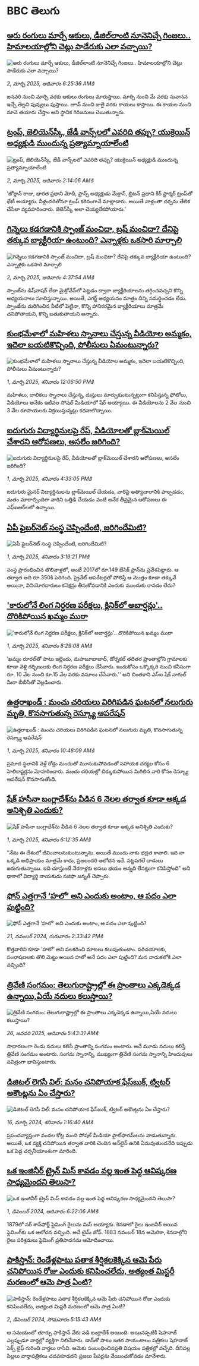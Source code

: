 # BBC తెలుగు## [ఆరు రంగులు మార్చే ఆకులు, డీజిల్‌లాంటి నూనెనిచ్చే గింజలు.. హిమాలయాల్లోని చెట్లు పాడేరుకు ఎలా వచ్చాయి? ](https://www.bbc.com/telugu/articles/cewkgjdz55ko?at_campaign=githubrss)![ఆరు రంగులు మార్చే ఆకులు, డీజిల్‌లాంటి నూనెనిచ్చే గింజలు.. హిమాలయాల్లోని చెట్లు పాడేరుకు ఎలా వచ్చాయి? ](https://ichef.bbci.co.uk/ace/standard/240/cpsprodpb/1737/live/81d0c820-f72c-11ef-a7c7-dd070109cac2.jpg)_2, మార్చి 2025, ఆదివారం 6:25:36 AMకి_జనవరి నుంచి మార్చి వరకు ఆకులు రంగులు మారుస్తాయి. మార్చి నుంచి మే వరకు సువాసన ఇచ్చే తెల్లని పువ్వులు పుస్తాయి. జూన్ నుంచి జులై వరకు కాయలు కాస్తాయి. ఈ కాయల నుంచి నూనె తయారు చేస్తాం అని స్థానిక గిరిజనులు చెబుతున్నారు.## [ట్రంప్, జెలియెన్‌స్కీ, జేడీ వాన్స్‌లలో ఎవరిది తప్పు? యుక్రెయిన్ అధ్యక్షుడి ముందున్న ప్రత్యామ్నాయాలేంటి](https://www.bbc.com/telugu/articles/c8j0ew8rzxxo?at_campaign=githubrss)![ట్రంప్, జెలియెన్‌స్కీ, జేడీ వాన్స్‌లలో ఎవరిది తప్పు? యుక్రెయిన్ అధ్యక్షుడి ముందున్న ప్రత్యామ్నాయాలేంటి](https://ichef.bbci.co.uk/ace/standard/240/cpsprodpb/4fe0/live/2d4e65f0-f6b9-11ef-9c6a-9b6bc9defc65.jpg)_2, మార్చి 2025, ఆదివారం 2:14:06 AMకి_‘జోర్డాన్ రాజు, భారత ప్రధాని మోదీ, ఫ్రాన్స్ అధ్యక్షుడు మేక్రాన్, బ్రిటన్ ప్రధాని కీర్ స్టార్మర్ ట్రంప్‌తో భేటీ అయ్యారు. వీళ్లందరితోనూ ట్రంప్ కఠినంగానే మాట్లాడారు. అయితే వాళ్లంతా చర్చను తేలిక చేసేలా వ్యవహరించారు. జెలెన్‌స్కీ అలా చెయ్యలేకపోయారు.’## [గిన్నెలు కడగడానికి స్పాంజ్ మంచిదా,  బ్రష్ మంచిదా? దేనిపై తక్కువ బ్యాక్టీరియా ఉంటుంది? ఎన్నాళ్లకు ఒకసారి మార్చాలి](https://www.bbc.com/telugu/articles/c8x48k0jd4yo?at_campaign=githubrss)![గిన్నెలు కడగడానికి స్పాంజ్ మంచిదా,  బ్రష్ మంచిదా? దేనిపై తక్కువ బ్యాక్టీరియా ఉంటుంది? ఎన్నాళ్లకు ఒకసారి మార్చాలి](https://ichef.bbci.co.uk/ace/standard/240/cpsprodpb/cd81/live/169a2ba0-f70e-11ef-9e61-71ee71f26eb1.jpg)_2, మార్చి 2025, ఆదివారం 4:37:54 AMకి_స్పాంజ్‌ను డిష్‌వాషర్ లేదా మైక్రోవేవ్‌లో పెట్టడం ద్వారా బ్యాక్టీరియాలను తగ్గించవచ్చని కొన్ని అధ్యయనాలు సూచిస్తున్నాయి. అయితే, ఎగర్ట్ అధ్యయనం మాత్రం దీన్ని సమర్థించడం లేదు. స్పాంజ్‌ను మరిగించిన నీటిలో పెట్టినా, కొన్ని హానికరమైన బ్యాక్టీరియాలు మాత్రమే చనిపోతాయని, కొన్ని బతుకుతాయని అన్నారు.## [కుంభమేళాలో మహిళలు స్నానాలు చేస్తున్న వీడియోల అమ్మకం, ఇదెలా బయటికొచ్చింది, పోలీసులు ఏమంటున్నారు?](https://www.bbc.com/telugu/articles/cddye4e827vo?at_campaign=githubrss)![కుంభమేళాలో మహిళలు స్నానాలు చేస్తున్న వీడియోల అమ్మకం, ఇదెలా బయటికొచ్చింది, పోలీసులు ఏమంటున్నారు?](https://ichef.bbci.co.uk/ace/standard/240/cpsprodpb/34e3/live/475bc8e0-f60d-11ef-9e61-71ee71f26eb1.jpg)_1, మార్చి 2025, శనివారం 12:06:50 PMకి_మహిళలు, బాలికలు స్నానాలు చేస్తున్న, దుస్తులు మార్చుకుంటున్నట్లుగా కనిపిస్తున్న ఫోటోలు, వీడియోలు అనేకం ఇటీవల సోషల్ మీడియాలో షేర్ అయ్యాయి. ఈ వీడియోలను 2 వేల నుంచి 3 వేల రూపాయలకు విక్రయిస్తున్నట్లు కథనాలొచ్చాయి.## [ఐదుగురు విద్యార్థినులపై రేప్, వీడియోలతో బ్లాక్‌మెయిల్ చేశారని ఆరోపణలు, అసలేం జరిగింది?](https://www.bbc.com/telugu/articles/cj92erz9p1mo?at_campaign=githubrss)![ఐదుగురు విద్యార్థినులపై రేప్, వీడియోలతో బ్లాక్‌మెయిల్ చేశారని ఆరోపణలు, అసలేం జరిగింది?](https://ichef.bbci.co.uk/ace/standard/240/cpsprodpb/2868/live/547f78f0-f6ad-11ef-8c03-7dfdbeeb2526.jpg)_1, మార్చి 2025, శనివారం 4:33:05 PMకి_ఐదుగురు మైనర్ విద్యార్థినులను బ్లాక్‌మెయిల్ చేయడం, వారిపై అత్యాచారానికి పాల్పడడం, మతం మారాల్సిందిగా వారిని ఒత్తిడి చేయడం వంటి అనేక తీవ్రమైన ఆరోపణలు ఈ ఎఫ్‌ఐఆర్‌లలో ఉన్నాయి.## [ఏపీ ఫైబర్‌‌నెట్‌ సంస్థ చెప్పిందేంటి, జరిగిందేమిటి?](https://www.bbc.com/telugu/articles/cj0qz8550vqo?at_campaign=githubrss)![ఏపీ ఫైబర్‌‌నెట్‌ సంస్థ చెప్పిందేంటి, జరిగిందేమిటి?](https://ichef.bbci.co.uk/ace/standard/240/cpsprodpb/7026/live/ed13eb30-f6af-11ef-acd4-091c140b24c6.jpg)_1, మార్చి 2025, శనివారం 3:19:21 PMకి_సంస్థ ప్రారంభించిన తొలినాళ్లలో, అంటే 2017లో రూ.149 బేసిక్‌ ప్లాన్‌ను ప్రవేశపెట్టారు. ఆ తర్వాత అది రూ.350కి పెరిగింది. ప్రైవేట్ ఆపరేటర్లతో పోలిస్తే ఆ మొత్తం కూడా తక్కువే అయినా, వినియోగదారులు కనెక్షన్లు తీసుకోవడానికి ఎందుకు ముందుకు రావడం లేదు?## ['కారులోనే లింగ నిర్ధరణ పరీక్షలు, క్లినిక్‌లో అబార్షన్లు'.. దొరికిపోయిన ఖమ్మం ముఠా](https://www.bbc.com/telugu/articles/ckgnej3gzeko?at_campaign=githubrss)!['కారులోనే లింగ నిర్ధరణ పరీక్షలు, క్లినిక్‌లో అబార్షన్లు'.. దొరికిపోయిన ఖమ్మం ముఠా](https://ichef.bbci.co.uk/ace/standard/240/cpsprodpb/7004/live/cba70830-f676-11ef-b51e-3575a49669f7.jpg)_1, మార్చి 2025, శనివారం 8:29:08 AMకి_‘ఖమ్మం రూరల్‌తో పాటు ఇల్లెందు, మహబూబాబాద్, డోర్నకల్‌ తదితర ప్రాంతాల్లోని గ్రామాలకు కూడా వెళ్లి గర్భిణులకు లింగ నిర్ధరణ పరీక్షలు చేసేవారు. ఇందుకోసం ఒక్కొక్కరి నుంచి కనీసంగా రూ. 10 వేల నుంచి కూ.15 వేల వరకు వసూలు చేసేవారు.'' అని చింతకాని ఎస్‌ఐ షేక్‌ నాగుల్‌ మీరా బీబీసీతో వెల్లడించారు.## [ఉత్తరాఖండ్ : మంచు చరియలు విరిగిపడిన ఘటనలో నలుగురు మృతి, కొనసాగుతున్న రెస్క్యూ ఆపరేషన్](https://www.bbc.com/telugu/articles/c89yyzne7zxo?at_campaign=githubrss)![ఉత్తరాఖండ్ : మంచు చరియలు విరిగిపడిన ఘటనలో నలుగురు మృతి, కొనసాగుతున్న రెస్క్యూ ఆపరేషన్](https://ichef.bbci.co.uk/ace/standard/240/cpsprodpb/3d78/live/e5d32ff0-f689-11ef-9dad-2d98b18c0719.jpg)_1, మార్చి 2025, శనివారం 10:48:09 AMకి_ప్రమాద స్థలానికి వెళ్లే రోడ్లు మంచుతో మూసుకుపోవడంతో సహాయక చర్యల కోసం 6 హెలికాప్టర్లను మోహరించారు. మంచు చరియల్లో చిక్కుకుపోయిన మిగిలిన వారి కోసం 
రెస్క్యూ ఆపరేషన్ కొనసాగుతోంది.## [షేక్ హసీనా బంగ్లాదేశ్‌ను వీడిన 6 నెలల తర్వాత కూడా అక్కడ అనిశ్చితి ఎందుకు?](https://www.bbc.com/telugu/articles/cj3nndm8dyzo?at_campaign=githubrss)![షేక్ హసీనా బంగ్లాదేశ్‌ను వీడిన 6 నెలల తర్వాత కూడా అక్కడ అనిశ్చితి ఎందుకు?](https://ichef.bbci.co.uk/ace/standard/240/cpsprodpb/ae31/live/ab8fadd0-f663-11ef-9a74-fdc7258cc760.jpg)_1, మార్చి 2025, శనివారం 6:12:35 AMకి_"నేను ఈ దేశంలో జీవించాలనుకుంటున్నాను. అయితే ముందు నాకు భద్రత కావాలి. ఇది నా ఒక్కడి అభిప్రాయం మాత్రమే కాదు, ప్రజలందరి ఆలోచన ఇదే. పట్టపగలే దాడులు జరుగుతున్నాయి. ఇది చూస్తుంటే నేరగాళ్లకు అసలు భయం అన్నది లేనట్లుగా కనిపిస్తోంది" అని ఢాకాలో విద్యార్థి నాయకుడు నజిఫా జన్నత్ చెప్పారు.## [ఫోన్ ఎత్తగానే ‘హలో’ అని ఎందుకు అంటాం, ఆ పదం ఎలా పుట్టింది?](https://www.bbc.com/telugu/articles/cgj7x7gdjq4o?at_campaign=githubrss)![ఫోన్ ఎత్తగానే ‘హలో’ అని ఎందుకు అంటాం, ఆ పదం ఎలా పుట్టింది?](https://ichef.bbci.co.uk/ace/standard/240/cpsprodpb/0618/live/7a20ebb0-a807-11ef-b21e-5359bd56d02f.jpg)_21, నవంబర్ 2024, గురువారం 2:33:42 PMకి_కొత్తవారిని కూడా ‘హలో’ అని పలకరించి మాటలు కలుపుతుంటాం.  పరిచయాలకు, సంభాషణలకు తొలి మెట్టు అయిన హలో అనే పదం ఎలా పుట్టింది? మన వాడుకలోకి ఎలా వచ్చింది?## [త్రివేణి సంగమం: తెలుగురాష్ట్రాల్లో ఈ ప్రాంతాలు ఎక్కడెక్కడ ఉన్నాయి,ఏయే నదులు కలుస్తాయి? ](https://www.bbc.com/telugu/articles/cz7elrr17jeo?at_campaign=githubrss)![త్రివేణి సంగమం: తెలుగురాష్ట్రాల్లో ఈ ప్రాంతాలు ఎక్కడెక్కడ ఉన్నాయి,ఏయే నదులు కలుస్తాయి? ](https://ichef.bbci.co.uk/ace/standard/240/cpsprodpb/9dad/live/7f50e780-da42-11ef-a37f-eba91255dc3d.jpg)_26, జనవరి 2025, ఆదివారం 5:43:31 AMకి_సాధారణంగా రెండు నదులు కలిసే ప్రాంతాన్ని సంగమం అంటారు. అదే మూడు నదులు కలిస్తే త్రివేణి సంగమం అంటారు. సంగమ స్నానాన్ని, ముఖ్యంగా త్రివేణి సంగమ స్నానాన్ని హిందువులు పవిత్రంగా భావిస్తుంటారు.## [డిజిటల్ లెగసీ విల్: మనం చనిపోయాక ఫేస్‌బుక్, ట్విటర్‌ అకౌంట్లను ఏం చేస్తారు?](https://www.bbc.com/telugu/articles/cx0zl1qeyq2o?at_campaign=githubrss)![డిజిటల్ లెగసీ విల్: మనం చనిపోయాక ఫేస్‌బుక్, ట్విటర్‌ అకౌంట్లను ఏం చేస్తారు?](https://ichef.bbci.co.uk/ace/standard/240/cpsprodpb/bea2/live/2323ffd0-e2d4-11ee-9410-0f893255c2a0.jpg)_16, మార్చి 2024, శనివారం 1:16:40 AMకి_ప్రపంచవ్యాప్తంగా వందల కోట్ల మంది సోషల్ మీడియా ఫ్లాట్‌ఫారమ్‌లను వాడుతున్నారు. అయితే, ఒక వ్యక్తి చనిపోయిన తర్వాత వారికి చెందిన ఆన్‌లైన్ ఉనికి ఏమవుతుందనేది ఇప్పుడు ఒక పెద్ద చర్చనీయాంశంగా మారింది.## [ఒక ఇంజినీర్ ట్రైన్ మిస్ కావడం వల్ల ఇంత పెద్ద ఆవిష్కరణ సాధ్యమైందని తెలుసా?](https://www.bbc.com/telugu/articles/c774y4mdrgdo?at_campaign=githubrss)![ఒక ఇంజినీర్ ట్రైన్ మిస్ కావడం వల్ల ఇంత పెద్ద ఆవిష్కరణ సాధ్యమైందని తెలుసా?](https://ichef.bbci.co.uk/ace/standard/240/cpsprodpb/d07c/live/d2f92490-ab19-11ef-8264-5f9791599833.jpg)_1, డిసెంబర్ 2024, ఆదివారం 6:22:06 AMకి_1879లో సర్ శాన్‌ఫోర్డ్ ఫ్లెమింగ్ రైలును మిస్ అయ్యారు. కెనడాలో రైలు ఇంజనీర్ అయిన ఫ్లెమింగ్‌కు ఒక ఆలోచన వచ్చింది. అదే టైమ్ జోన్‌. 
1883 నవంబర్ 18న అమెరికా, కెనడాల్లోని రైలు పరిశ్రమలు ఫ్లెమింగ్ ప్రతిపాదనను ఆమోదించాయి.## [పాకిస్తాన్: రెండేళ్లపాటు పతాక శీర్షికలకెక్కిన ఆమె పేరు  చనిపోయిన రోజు ఎందుకు కనిపించలేదు,  అత్యంత మిస్టరీ మరణంలో ఆమె పాత్ర ఏంటి? ](https://www.bbc.com/telugu/articles/c33dnv8l5yro?at_campaign=githubrss)![పాకిస్తాన్: రెండేళ్లపాటు పతాక శీర్షికలకెక్కిన ఆమె పేరు  చనిపోయిన రోజు ఎందుకు కనిపించలేదు,  అత్యంత మిస్టరీ మరణంలో ఆమె పాత్ర ఏంటి? ](https://ichef.bbci.co.uk/ace/standard/240/cpsprodpb/62a1/live/cea16000-aff7-11ef-bdf5-b7cb2fa86e10.png)_2, డిసెంబర్ 2024, సోమవారం 5:15:43 AMకి_ఆ సమయంలో తూర్పు పాకిస్తాన్ వేరు పడి బంగ్లాదేశ్ అయింది. అయినప్పటికీ షెహనాజ్ ఎల్లప్పుడూ వార్తల్లో వ్యక్తిగా నిలిచేవారు. డాన్‌తో పాటు ఇతర సాయంకాలం పత్రికలు షెహనాజ్ సెక్స్ లైఫ్ గురించి వార్తలు రాసేవి. ఆమెకు సంబంధించినప్రతి విషయం పత్రికల్లో వచ్చేది. దీనివల్ల పిల్లలు వార్తాపత్రికలు చదవకూడదని ప్రజలు పేపర్లను వేయించుకోవడం మానేశారు.